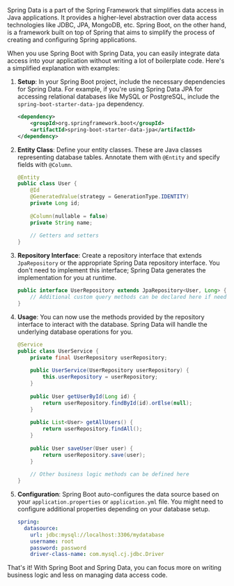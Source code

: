 Spring Data is a part of the Spring Framework that simplifies data access in Java applications. It provides a higher-level abstraction over data access technologies like JDBC, JPA, MongoDB, etc. Spring Boot, on the other hand, is a framework built on top of Spring that aims to simplify the process of creating and configuring Spring applications.

When you use Spring Boot with Spring Data, you can easily integrate data access into your application without writing a lot of boilerplate code. Here's a simplified explanation with examples:

1. **Setup**:
   In your Spring Boot project, include the necessary dependencies for Spring Data. For example, if you're using Spring Data JPA for accessing relational databases like MySQL or PostgreSQL, include the `spring-boot-starter-data-jpa` dependency.

   ```xml
   <dependency>
       <groupId>org.springframework.boot</groupId>
       <artifactId>spring-boot-starter-data-jpa</artifactId>
   </dependency>
   ```

2. **Entity Class**:
   Define your entity classes. These are Java classes representing database tables. Annotate them with `@Entity` and specify fields with `@Column`.

   ```java
   @Entity
   public class User {
       @Id
       @GeneratedValue(strategy = GenerationType.IDENTITY)
       private Long id;
       
       @Column(nullable = false)
       private String name;
       
       // Getters and setters
   }
   ```

3. **Repository Interface**:
   Create a repository interface that extends `JpaRepository` or the appropriate Spring Data repository interface. You don't need to implement this interface; Spring Data generates the implementation for you at runtime.

   ```java
   public interface UserRepository extends JpaRepository<User, Long> {
       // Additional custom query methods can be declared here if needed
   }
   ```

4. **Usage**:
   You can now use the methods provided by the repository interface to interact with the database. Spring Data will handle the underlying database operations for you.

   ```java
   @Service
   public class UserService {
       private final UserRepository userRepository;
       
       public UserService(UserRepository userRepository) {
           this.userRepository = userRepository;
       }
       
       public User getUserById(Long id) {
           return userRepository.findById(id).orElse(null);
       }
       
       public List<User> getAllUsers() {
           return userRepository.findAll();
       }
       
       public User saveUser(User user) {
           return userRepository.save(user);
       }
       
       // Other business logic methods can be defined here
   }
   ```

5. **Configuration**:
   Spring Boot auto-configures the data source based on your `application.properties` or `application.yml` file. You might need to configure additional properties depending on your database setup.

   ```yaml
   spring:
     datasource:
       url: jdbc:mysql://localhost:3306/mydatabase
       username: root
       password: password
       driver-class-name: com.mysql.cj.jdbc.Driver
   ```

That's it! With Spring Boot and Spring Data, you can focus more on writing business logic and less on managing data access code.